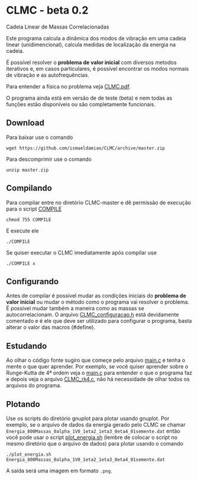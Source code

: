# CLMC - beta 0.2
Cadeia Linear de Massas Correlacionadas

Este programa calcula a dinâmica dos modos de vibração em uma cadeia linear (unidimencional), calcula medidas de localização da energia na cadeia.

É possível resolver o **problema de valor inicial** com diversos metodos iterativos e, em casos particulares, é possível encontrar os modos normais de
vibração e as autofrequências.

Para entender a física no problema veja [CLMC.pdf](CLMC.pdf).

O programa ainda está em versão de de teste (beta) e nem todas as funções estão disponíveis ou são completamente funcionais.

## Download

Para baixar use o comando

```
wget https://github.com/ismaeldamiao/CLMC/archive/master.zip
```

Para descomprimir use o comando

```
unzip master.zip
```

## Compilando

Para compilar entre no diretório CLMC-master e dê permissão de execução para o script [COMPILE](COMPILE)

```
chmod 755 COMPILE
```

E execute ele

```
./COMPILE
```

Se quiser executar o CLMC imediatamente após compilar use

```
./COMPILE x
```

## Configurando

Antes de compilar é possível mudar as condições iniciais do **problema de valor inicial** ou mudar o método como o programa vai resolver o problema.
É possível mudar também a maneira como as massas se autocorrelacionam. O arquivo [CLMC_configuracao.h](CLMC_configuracao.h) está devidamente comentado e é ele
que deve ser utilizado para configurar o programa, basta alterar o valor das macros (#define).

## Estudando

Ao olhar o código fonte sugiro que começe pelo arquivo [main.c](main.c) e tenha o mente o que quer aprender. Por exemplo, se você quiser aprender sobre o
Runge-Kutta de 4ª ordem veja o [main.c](main.c) para entender o que o programa faz e depois veja o arquivo [CLMC_rk4.c](CLMC_rk4.c), não há necessidade
de olhar todos os arquivos do programa.

## Plotando

Use os scripts do diretório gnuplot para plotar usando gnuplot. Por exemplo, se o arquivo de dados da energia gerado pelo CLMC se chamar
`Energia_800Massas_0alpha_1V0_1eta2_1eta3_0eta4_01semente.dat` então você pode usar o script [plot_energia.sh](gnuplot/plot_energia.sh) (lembre de colocar o script no mesmo diretório que o arquivo de dados) para plotar usando o comando

```
./plot_energia.sh Energia_800Massas_0alpha_1V0_1eta2_1eta3_0eta4_01semente.dat
```

A saída será uma imagem em formato `.png`.
